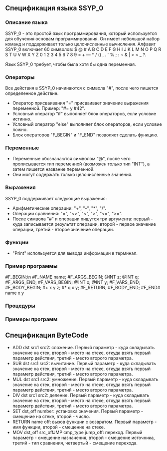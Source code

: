 ## Спецификация языка SSYP_0

### Описание языка
SSYP_0 - это простой язык программирования, который используется для обучения основам программирования. Он имеет небольшой набор команд и поддерживает только целочисленные вычисления. 
Алфавит SSYP_0 включает 60 символов: $ @ # A B C D E F G H I J K L M N O P Q R S T U V W X Y Z 0 1 2 3 4 5 6 7 8 9 = + — * / () , . ' % ; : ¬ & | > < _ ?.

Язык SSYP_0 требует, чтобы была хотя бы одна переменная.

### Операторы
Все действия в SSYP_0 начинаются с символа "#", после чего пишется определенное действие.

- Оператор присваивания "=" присваивает значение выражения переменной. Пример: "#= y #42".
- Условный оператор "if" выполняет блок операторов, если условие истинно.
- Условный оператор "else" выполняет блок операторов, если условие ложно.
- Блок операторов "F_BEGIN" и "F_END" позволяет сделать функцию.

### Переменные
- Переменные обозначаются символом "@", после чего прописывается тип переменной (возможен только тип "INT"), а затем пишется название переменной. 
- Они могут содержать только целочисленные значения.

### Выражения
SSYP_0 поддерживает следующие выражения:
- Арифметические операции: "+", "-", "*", "/".
- Операции сравнения: "=", "<>", "<", ">", "<=", ">=".
- После символа "#" и операции пишутся три аргумента: первый - куда записывается результат операции, второй - первое значение операции, третий - второе значение операции.

### Функции
- "Print" используется для вывода информации в терминал.

### Пример программы
#F_BEGIN;\n
 #F_NAME name;
 #F_ARGS_BEGIN;
   @INT z;
   @INT q;
 #F_ARGS_END;
 #F_VARS_BEGIN;
  @INT x;
  @INT y;
 #F_VARS_END;
 #F_BODY_BEGIN;
  #+ x y z;
  #* q x y;
 #F_RETURN;
#F_BODY_END;
#F_END# name x y


### Процедуры

### Примеры программ

## Спецификация ByteCode

- ADD dst src1 src2: сложение. Первый параметр - куда складывать значение на стек, второй - место на стеке, откуда взять первый параметр действия, третий - место второго параметра.
- SUB dst src1 src2: вычитание. Первый параметр - куда складывать значение на стек, второй - место на стеке, откуда взять первый параметр действия, третий - место второго параметра.
- MUL dst src1 src2: умножение. Первый параметр - куда складывать значение на стек, второй - место на стеке, откуда взять первый параметр действия, третий - место второго параметра.
- DIV dst src1 src2: деление. Первый параметр - куда складывать значение на стек, второй - место на стеке, откуда взять первый параметр действия, третий - место второго параметра.
- SET dst_off number: установка значения. Первый параметр - смещение на стеке, второй - число.
- RETURN name off: вызов функции с возвратом. Первый параметр - имя функции, второй - смещение на стеке.
- MOV dst_off src_offJMP cmp_type jump_off: переход. Первый параметр - смещение назначения, второй - смещение источника, третий - тип сравнения, четвертый - смещение перехода.

